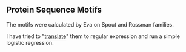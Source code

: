 ## Protein Sequence Motifs

The motifs were calculated by Eva on Spout and Rossman families.

I have tried to "[translate](https://docs.google.com/spreadsheets/d/1o53uIax2XweXwl9WbIovEqr5t0kRChcENyV8tLu7PSo/edit?usp=sharing)" them to regular expression and run a simple logistic regression. 
